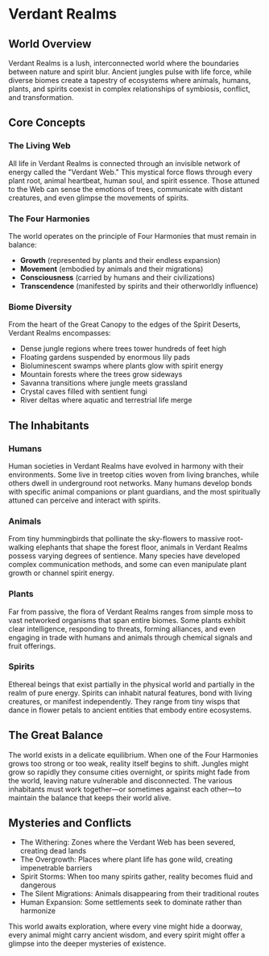 # Verdant Realms

## World Overview

Verdant Realms is a lush, interconnected world where the boundaries between nature and spirit blur. Ancient jungles pulse with life force, while diverse biomes create a tapestry of ecosystems where animals, humans, plants, and spirits coexist in complex relationships of symbiosis, conflict, and transformation.

## Core Concepts

### The Living Web
All life in Verdant Realms is connected through an invisible network of energy called the "Verdant Web." This mystical force flows through every plant root, animal heartbeat, human soul, and spirit essence. Those attuned to the Web can sense the emotions of trees, communicate with distant creatures, and even glimpse the movements of spirits.

### The Four Harmonies
The world operates on the principle of Four Harmonies that must remain in balance:
- **Growth** (represented by plants and their endless expansion)
- **Movement** (embodied by animals and their migrations)
- **Consciousness** (carried by humans and their civilizations)
- **Transcendence** (manifested by spirits and their otherworldly influence)

### Biome Diversity
From the heart of the Great Canopy to the edges of the Spirit Deserts, Verdant Realms encompasses:
- Dense jungle regions where trees tower hundreds of feet high
- Floating gardens suspended by enormous lily pads
- Bioluminescent swamps where plants glow with spirit energy
- Mountain forests where the trees grow sideways
- Savanna transitions where jungle meets grassland
- Crystal caves filled with sentient fungi
- River deltas where aquatic and terrestrial life merge

## The Inhabitants

### Humans
Human societies in Verdant Realms have evolved in harmony with their environments. Some live in treetop cities woven from living branches, while others dwell in underground root networks. Many humans develop bonds with specific animal companions or plant guardians, and the most spiritually attuned can perceive and interact with spirits.

### Animals
From tiny hummingbirds that pollinate the sky-flowers to massive root-walking elephants that shape the forest floor, animals in Verdant Realms possess varying degrees of sentience. Many species have developed complex communication methods, and some can even manipulate plant growth or channel spirit energy.

### Plants
Far from passive, the flora of Verdant Realms ranges from simple moss to vast networked organisms that span entire biomes. Some plants exhibit clear intelligence, responding to threats, forming alliances, and even engaging in trade with humans and animals through chemical signals and fruit offerings.

### Spirits
Ethereal beings that exist partially in the physical world and partially in the realm of pure energy. Spirits can inhabit natural features, bond with living creatures, or manifest independently. They range from tiny wisps that dance in flower petals to ancient entities that embody entire ecosystems.

## The Great Balance

The world exists in a delicate equilibrium. When one of the Four Harmonies grows too strong or too weak, reality itself begins to shift. Jungles might grow so rapidly they consume cities overnight, or spirits might fade from the world, leaving nature vulnerable and disconnected. The various inhabitants must work together—or sometimes against each other—to maintain the balance that keeps their world alive.

## Mysteries and Conflicts

- The Withering: Zones where the Verdant Web has been severed, creating dead lands
- The Overgrowth: Places where plant life has gone wild, creating impenetrable barriers
- Spirit Storms: When too many spirits gather, reality becomes fluid and dangerous
- The Silent Migrations: Animals disappearing from their traditional routes
- Human Expansion: Some settlements seek to dominate rather than harmonize

This world awaits exploration, where every vine might hide a doorway, every animal might carry ancient wisdom, and every spirit might offer a glimpse into the deeper mysteries of existence.
